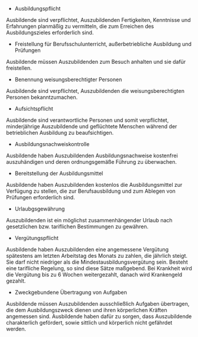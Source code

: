 - Ausbildungspflicht

Ausbildende sind verpflichtet, Auszubildenden Fertigkeiten, Kenntnisse und Erfahrungen planmäßig zu vermitteln, die zum Erreichen des Ausbildungszieles erforderlich sind.

- Freistellung für Berufsschulunterricht, außerbetriebliche Ausbildung und Prüfungen

Ausbildende müssen Auszubildenden zum Besuch anhalten und sie dafür freistellen.

- Benennung weisungsberechtigter Personen

Ausbildende sind verpflichtet, Auszubildenden die weisungsberechtigten Personen bekanntzumachen.

- Aufsichtspflicht

Ausbildende sind verantwortliche Personen und somit verpflichtet, minderjährige Auszubildende und geflüchtete Menschen während der betrieblichen Ausbildung zu beaufsichtigen.

- Ausbildungsnachweiskontrolle

Ausbildende haben Auszubildenden Ausbildungsnachweise kostenfrei auszuhändigen und deren ordnungsgemäße Führung zu überwachen.

- Bereitstellung der Ausbildungsmittel

Ausbildende haben Auszubildenden kostenlos die Ausbildungsmittel zur Verfügung zu stellen, die zur Berufsausbildung und zum Ablegen von Prüfungen erforderlich sind.

- Urlaubgsgewährung

Auszubildenden ist ein möglichst zusammenhängender Urlaub nach gesetzlichen bzw. tariflichen Bestimmungen zu gewähren.

- Vergütungspflicht

Ausbildende haben Auszubildenden eine angemessene Vergütung spätestens am letzten Arbeitstag des Monats zu zahlen, die jährlich steigt.
Sie darf nicht niedriger als die Mindestausbildungsvergütung sein. Besteht eine tarifliche Regelung, so sind diese Sätze maßgebend.
Bei Krankheit wird die Vergütung bis zu 6 Wochen weitergezahlt, danach wird Krankengeld gezahlt.

- Zweckgebundene Übertragung von Aufgaben

Ausbildende müssen Auszubildenden ausschließlich Aufgaben übertragen, die dem Ausbildungszweck dienen und ihren körperlichen Kräften angemessen sind. 
Ausbildende haben dafür zu sorgen, dass Auszubildende charakterlich gefördert, sowie sittlich und körperlich nicht gefährdet werden.
